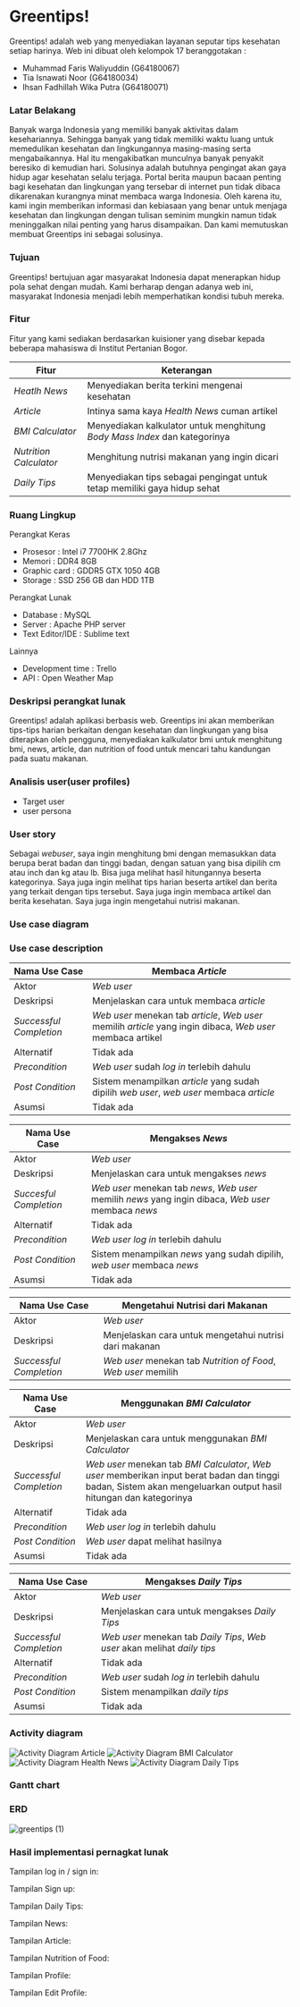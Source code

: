 # Greentips!
Greentips! adalah web yang menyediakan layanan seputar tips kesehatan setiap harinya. Web ini dibuat oleh kelompok 17 beranggotakan :

  - Muhammad Faris Waliyuddin (G64180067)
  - Tia Isnawati Noor (G64180034)
  - Ihsan Fadhillah Wika Putra (G64180071)
### Latar Belakang
Banyak warga Indonesia yang memiliki banyak aktivitas dalam kesehariannya. Sehingga banyak yang tidak memiliki waktu luang untuk memedulikan kesehatan dan lingkungannya masing-masing serta mengabaikannya. Hal itu mengakibatkan munculnya banyak penyakit beresiko di kemudian hari. Solusinya adalah butuhnya pengingat akan gaya hidup agar kesehatan selalu terjaga. Portal berita maupun bacaan penting bagi kesehatan dan lingkungan yang tersebar di internet pun tidak dibaca dikarenakan kurangnya minat membaca warga Indonesia. Oleh karena itu, kami ingin memberikan informasi dan kebiasaan yang benar untuk menjaga kesehatan dan lingkungan dengan tulisan seminim mungkin namun tidak meninggalkan nilai penting yang harus disampaikan. Dan kami memutuskan membuat Greentips ini sebagai solusinya.

### Tujuan
Greentips! bertujuan agar masyarakat Indonesia dapat menerapkan hidup pola sehat dengan mudah. Kami berharap dengan adanya web ini, masyarakat Indonesia menjadi lebih memperhatikan kondisi tubuh mereka.

### Fitur
Fitur yang kami sediakan berdasarkan kuisioner yang disebar kepada beberapa mahasiswa di Institut Pertanian Bogor.

| Fitur | Keterangan |
| ----- | ---------- |
| *Heatlh News* | Menyediakan berita terkini mengenai kesehatan |
| *Article* | Intinya sama kaya *Health News* cuman artikel |
| *BMI Calculator* | Menyediakan kalkulator untuk menghitung *Body Mass Index* dan kategorinya |
| *Nutrition Calculator* | Menghitung nutrisi makanan yang ingin dicari |
| *Daily Tips* | Menyediakan tips sebagai pengingat untuk tetap memiliki gaya hidup sehat |

### Ruang Lingkup
Perangkat Keras 
- Prosesor 	: Intel i7 7700HK 2.8Ghz
- Memori	: DDR4 8GB
- Graphic card 	: GDDR5 GTX 1050 4GB
- Storage 	: SSD 256 GB dan HDD 1TB

Perangkat Lunak 				
- Database 		: MySQL
- Server 			: Apache PHP server
- Text Editor/IDE	: Sublime text

Lainnya 
- Development time 	: Trello
- API			: Open Weather Map

### Deskripsi perangkat lunak
Greentips! adalah aplikasi berbasis web. Greentips ini akan memberikan tips-tips harian berkaitan dengan kesehatan dan lingkungan yang bisa diterapkan oleh pengguna, menyediakan kalkulator bmi untuk menghitung bmi, news, article, dan nutrition of food untuk mencari tahu kandungan pada suatu makanan.

### Analisis user(user profiles)
- Target user 
- user persona

### User story
Sebagai *webuser*, saya ingin menghitung bmi dengan memasukkan data berupa berat badan dan tinggi badan, dengan satuan yang bisa dipilih cm atau inch dan kg atau lb. Bisa juga melihat hasil hitungannya beserta kategorinya. Saya juga ingin melihat tips harian beserta artikel dan berita yang terkait dengan tips tersebut. Saya juga ingin membaca artikel dan berita kesehatan. Saya juga ingin mengetahui nutrisi makanan.

### Use case diagram


### Use case description

| Nama Use Case | Membaca *Article* |
| ------------- | --------------- |
| Aktor | *Web user* |
| Deskripsi | Menjelaskan cara untuk membaca *article* |
| *Successful Completion* | *Web user* menekan tab *article*, *Web user* memilih *article* yang ingin dibaca, *Web user* membaca artikel |
| Alternatif | Tidak ada |
| *Precondition* | *Web user* sudah *log in* terlebih dahulu |
| *Post Condition* | Sistem menampilkan *article* yang sudah dipilih *web user*, *web user* membaca *article* |
| Asumsi | Tidak ada |

| Nama Use Case | Mengakses *News* |
| ------------- | ---------------- |
| Aktor | *Web user* |
| Deskripsi | Menjelaskan cara untuk mengakses *news* |
| *Succesful Completion* | *Web user* menekan tab *news*, *Web user* memilih *news* yang ingin dibaca, *Web user* membaca *news* | 
| Alternatif | Tidak ada |
| *Precondition* | *Web user log in* terlebih dahulu |
| *Post Condition* | Sistem menampilkan *news* yang sudah dipilih, *web user* membaca *news* |
| Asumsi | Tidak ada | 

| Nama Use Case | Mengetahui Nutrisi dari Makanan | 
| ------------ | ------------------------------- |
| Aktor | *Web user* |
| Deskripsi | Menjelaskan cara untuk mengetahui nutrisi dari makanan |
| *Successful Completion* | *Web user* menekan tab *Nutrition of Food*, *Web user* memilih |

| Nama Use Case | Menggunakan *BMI Calculator* | 
| ------------- | ---------------------------- | 
| Aktor | *Web user* |
| Deskripsi | Menjelaskan cara untuk menggunakan *BMI Calculator* |
| *Successful Completion* | *Web user* menekan tab *BMI Calculator*, *Web user* memberikan input berat badan dan tinggi badan, Sistem akan mengeluarkan output hasil hitungan dan kategorinya |
| Alternatif | Tidak ada |
| *Precondition* | *Web user log in* terlebih dahulu |
| *Post Condition* | *Web user* dapat melihat hasilnya |
| Asumsi | Tidak ada |

| Nama Use Case | Mengakses *Daily Tips* |
| ------------- | ---------------------- |
| Aktor | *Web user* | 
| Deskripsi | Menjelaskan cara untuk mengakses *Daily Tips* |
| *Successful Completion* | *Web user* menekan tab *Daily Tips*, *Web user* akan melihat *daily tips* |
| Alternatif | Tidak ada |
| *Precondition* | *Web user* sudah *log in* terlebih dahulu |
| *Post Condition* | Sistem menampilkan *daily tips* |
| Asumsi | Tidak ada |




### Activity diagram
![Activity Diagram Article](https://user-images.githubusercontent.com/54407018/82315668-d5ba1200-99f5-11ea-99e8-98fd5433f07c.png)
![Activity Diagram BMI Calculator](https://user-images.githubusercontent.com/54407018/82315986-5c6eef00-99f6-11ea-8628-1917f655d814.png)
![Activity Diagram Health News](https://user-images.githubusercontent.com/54407018/82316544-2716d100-99f7-11ea-9aa7-5320a2b3e81d.png)
![Activity Diagram Daily Tips](https://user-images.githubusercontent.com/54407018/82317307-3cd8c600-99f8-11ea-958d-122b4559ab0a.png)

### Gantt chart

### ERD
![greentips (1)](https://user-images.githubusercontent.com/54407018/82300215-b49af680-99e0-11ea-931f-d9c8eadefcde.png)

### Hasil implementasi pernagkat lunak
Tampilan log in / sign in:

Tampilan Sign up:

Tampilan Daily Tips:
 
Tampilan News:

Tampilan Article:

Tampilan Nutrition of Food:

Tampilan Profile:

Tampilan Edit Profile:
